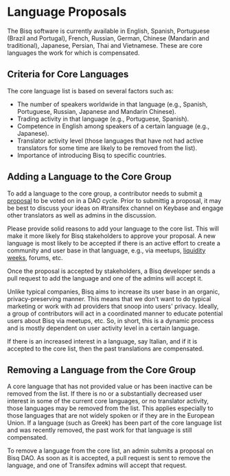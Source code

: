 
# Language Proposals

The Bisq software is currently available in English, Spanish, Portuguese (Brazil and Portugal), French, Russian, German, Chinese (Mandarin and traditional), Japanese, Persian, Thai and Vietnamese. These are core languages the work for which is compensated.

## Criteria for Core Languages

The core language list is based on several factors such as:
- The number of speakers worldwide in that language (e.g., Spanish, Portuguese, Russian, Japanese and Mandarin Chinese).
- Trading activity in that language (e.g., Portuguese, Spanish).
- Competence in English among speakers of a certain language (e.g., Japanese).
- Translator activity level (those languages that have not had active translators for some time are likely to be removed from the list).
- Importance of introducing Bisq to specific countries.

## Adding a Language to the Core Group

To add a language to the core group, a contributor needs to submit [a proposal](https://docs.bisq.network/proposals.html) to be voted on in a DAO cycle. Prior to submittig a proposal, it may be best to discuss your ideas on #transifex channel on Keybase and engage other translators as well as admins in the discussion.

Please provide solid reasons to add your language to the core list. This will make it more likely for Bisq stakeholders to approve your proposal. A new language is most likely to be accepted if there is an active effort to create a community and user base in that language, e.g., via meetups, [liquidity weeks](https://github.com/bisq-network/compensation/issues/62), forums, etc. 

Once the proposal is accepted by stakeholders, a Bisq developer sends a pull request to add the language and one of the admins will accept it.

Unlike typical companies, Bisq aims to increase its user base in an organic, privacy-preserving manner. This means that we don't want to do typical marketing or work with ad providers that snoop into users' privacy. Ideally, a group of contributors will act in a coordinated manner to educate potential users about Bisq via meetups, etc. So, in short, this is a dynamic process and is mostly dependent on user activity level in a certain language.

If there is an increased interest in a language, say Italian, and if it is accepted to the core list, then the past translations are compensated.

## Removing a Language from the Core Group

A core language that has not provided value or has been inactive can be removed from the list. If there is no or a substantially decreased user interest in some of the current core languages, or no translator activity, those languages may be removed from the list. This applies especially to those languages that are not widely spoken or if they are in the European Union. If a language (such as Greek) has been part of the core language list and was recently removed, the past work for that language is still compensated. 

To remove a language from the core list, an admin submits a proposal on Bisq DAO. As soon as it is accepted, a pull request is sent to remove the language, and one of Transifex admins will accept that request.

